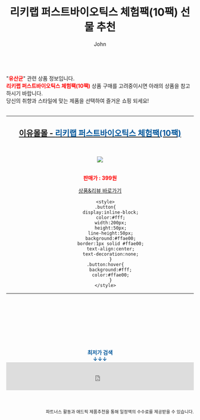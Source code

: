 ﻿---
layout: post
title:  "리키랩 퍼스트바이오틱스 체험팩(10팩) 선물 추천"
author: John
categories: [ 유산균 ]
tags: [ 유산균, 유산균 추천, 유산균 효능, 유산균 먹는 시간, 유산균 영어로, 유산균 부작용, 유산균 특징, 유산균 종류, 유산균 과다복용, 유산균 효과 ]
image: https://eyoumall.godohosting.com/pages/asu/220610/b/11.jpg 
description: "리키랩 퍼스트바이오틱스 체험팩(10팩) 선물 추천 관련 상품으로 가장 고객 선호도가 높은 제품입니다."
toc: true
toc_sticky: true
---

<br>
"<b><font color='#ff0000'>유산균</font></b>" 관련 상품 정보입니다.
<br>
<b><font color='#ff0000'>리키랩 퍼스트바이오틱스 체험팩(10팩)</font></b> 상품 구매를 고려중이시면 아래의 상품을 참고하시기 바랍니다.
<br>
당신의 취향과 스타일에 맞는 제품을 선택하여 즐거운 쇼핑 되세요!
<br><br>
<hr>
<p>
    
<center><h2><a href="https://nico.kr/YeZvEl" target="_blank"><b>이유몰몰 - <font color='#01579B'>리키랩 퍼스트바이오틱스 체험팩(10팩)</font></b></a></h2><br>

<a href="https://nico.kr/YeZvEl" target="_blank"><img src="https://eyoumall.godohosting.com/pages/asu/220610/b/11.jpg"></a><br><br>

<b><font color='#ff0000'>판매가 : 399원 </font></b><br>

<a href="https://nico.kr/YeZvEl" target="_blank" class="button">상품&리뷰 바로가기</a><p>

        <style>
        .button{
            display:inline-block;
            color:#fff;
            width:200px;
            height:50px;
            line-height:50px;
            background:#ffae00;
            border:1px solid #ffae00;
            text-align:center;
            text-decoration:none;
            }
        .button:hover{
            background:#fff;
            color:#ffae00;
            }
        </style>

<hr>

<br><br><br><br><br><br><br>
<center><b><font color='#01579B' size='medium'>최저가 검색<br>
↓↓↓</font></b></center>
<center><iframe src="https://coupa.ng/b1Tbjx" width="100%" height="75" frameborder="0" scrolling="no" referrerpolicy="unsafe-url"></iframe></center>
<br><br>
<p>
<small>
    <div align="right">파트너스 활동과 애드픽 제품추천을 통해 일정액의 수수료를 제공받을 수 있습니다.</div>
</small>
</p>
